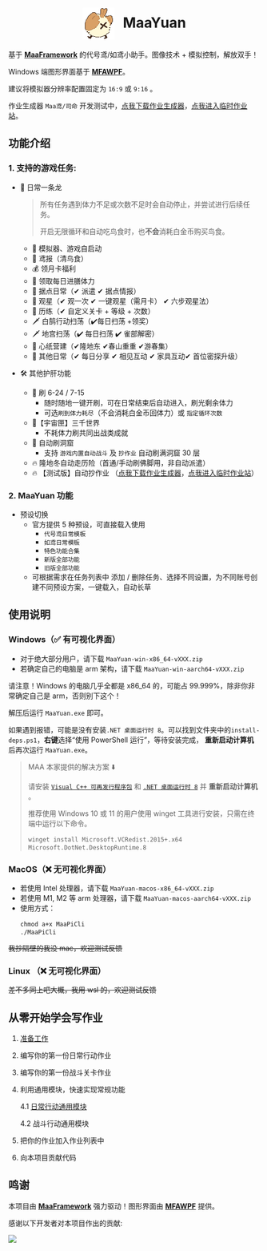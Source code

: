 <!-- markdownlint-disable MD033 MD041 -->

<div align="center">
  <h1>
  <img src="./logo.png" alt="戳一下！" style="vertical-align: middle; margin-right: 10px;">
  MaaYuan
</h1>
</div>

基于 **[MaaFramework](https://github.com/MaaXYZ/MaaFramework)** 的代号鸢/如鸢小助手。图像技术 + 模拟控制，解放双手！

Windows 端图形界面基于 **[MFAWPF](https://github.com/SweetSmellFox/MFAWPF)**。

建议将模拟器分辨率配置固定为 `16:9` 或 `9:16` 。

作业生成器 `Maa鸢/司命` 开发测试中，[点我下载作业生成器](https://github.com/syoius/MaaYuan-SiMing/releases)，[点我进入临时作业站](https://td3nqr3477.feishu.cn/base/BtwRb6yvxaRAsis3uVCccLVKnWg?table=tbl6DolUZQaGOMIb&view=vew54wfNwm)。

## 功能介绍

### 1. 支持的游戏任务:

- 🌿 日常一条龙

  > 所有任务遇到体力不足或次数不足时会自动停止，并尝试进行后续任务。
  >
  > 开启无限循环和自动吃鸟食时，也**不会**消耗白金币购买鸟食。

  - 🚀 模拟器、游戏自启动
  - 📜 鸢报（清鸟食）
  - 💰 领月卡福利
  - 🍚 领取每日进膳体力
  - 🏯 据点日常（✔ 派遣 ✔ 据点情报）
  - 🔮 观星（✔ 观一次 ✔ 一键观星（需月卡） ✔ 六步观星法）
  - 🏮 历练（✔ 自定义关卡 + 等级 + 次数）
  - 🗡 白鹄行动扫荡（✔每日扫荡 +领奖）
  - 🗡 地宫扫荡（✔ 每日扫荡 ✔ 雀部解密）
  - 🔨 心纸营建（✔隆地东 ✔春山重重 ✔游春集）
  - 🔶 其他日常（✔ 每日分享 ✔ 相见互动 ✔ 家具互动✔ 首位密探升级）

- 🛠 其他护肝功能

  - 🔄 刷 6-24 / 7-15
    - 随时随地一键开刷，可在日常结束后自动进入，刷光剩余体力
    - 可选`刷到体力耗尽`（不会消耗白金币回体力）或 `指定循环次数`
  - 🔄【宇宙匣】三千世界
    - 不耗体力刷共同出战类成就
  - 🔄 自动刷洞窟
    - 支持 `游戏内置自动战斗` 及 `抄作业` 自动刷满洞窟 30 层
  - 🔥 隆地冬自动走历险（首通/手动刷佛脚用，非自动派遣）
  - 🔥 【测试版】自动抄作业 （[点我下载作业生成器](https://github.com/syoius/MaaYuan-SiMing/releases)，[点我进入临时作业站](https://paknm3t9phd.feishu.cn/base/EHEpboaDEafLTjsjq8HcIDrJntc)）

### 2. MaaYuan 功能

- 预设切换
  - 官方提供 5 种预设，可直接载入使用
    - `代号鸢日常模板`
    - `如鸢日常模板`
    - `特色功能合集`
    - `新版全部功能`
    - `旧版全部功能`
  - 可根据需求在任务列表中 添加 / 删除任务、选择不同设置，为不同账号创建不同预设方案，一键载入，自动长草

## 使用说明

### Windows（✅ 有可视化界面）

- 对于绝大部分用户，请下载 `MaaYuan-win-x86_64-vXXX.zip`
- 若确定自己的电脑是 arm 架构，请下载 `MaaYuan-win-aarch64-vXXX.zip`

请注意！Windows 的电脑几乎全都是 x86_64 的，可能占 99.999%，除非你非常确定自己是 arm，否则别下这个！

解压后运行 `MaaYuan.exe` 即可。

如果遇到报错，可能是没有安装`.NET 桌面运行时 8`。可以找到文件夹中的`install-deps.ps1`，**右键**选择“使用 PowerShell 运行”，等待安装完成， **重新启动计算机** 后再次运行 `MaaYuan.exe`。

> MAA 本家提供的解决方案 ⬇️
>
> 请安装 [`Visual C++ 可再发行程序包`](https://aka.ms/vs/17/release/vc_redist.x64.exe) 和 [`.NET 桌面运行时 8`](https://dotnet.microsoft.com/en-us/download/dotnet/8.0#:~:text=Binaries-,Windows,-x64) 并 **重新启动计算机** 。
>
> 推荐使用 Windows 10 或 11 的用户使用 winget 工具进行安装，只需在终端中运行以下命令。
>
> ```
> winget install Microsoft.VCRedist.2015+.x64 Microsoft.DotNet.DesktopRuntime.8
> ```

### MacOS（❌ 无可视化界面）

- 若使用 Intel 处理器，请下载 `MaaYuan-macos-x86_64-vXXX.zip`
- 若使用 M1, M2 等 arm 处理器，请下载 `MaaYuan-macos-aarch64-vXXX.zip`
- 使用方式：
  ```
  chmod a+x MaaPiCli
  ./MaaPiCli
  ```

~~我抄隔壁的我没 mac，欢迎测试反馈~~

### Linux （❌ 无可视化界面）

~~差不多同上吧大概，我用 wsl 的，欢迎测试反馈~~

## 从零开始学会写作业

1. [准备工作](./docs/1.1-准备工作.md)
2. 编写你的第一份日常行动作业
3. 编写你的第一份战斗关卡作业
4. 利用通用模块，快速实现常规功能

   4.1 [日常行动通用模块](./docs/4.1-日常行动通用模块.md)

   4.2 战斗行动通用模块

5. 把你的作业加入作业列表中
6. 向本项目贡献代码

## 鸣谢

本项目由 **[MaaFramework](https://github.com/MaaXYZ/MaaFramework)** 强力驱动！图形界面由 **[MFAWPF](https://github.com/SweetSmellFox/MFAWPF)** 提供。

感谢以下开发者对本项目作出的贡献:

<a href="https://github.com/syoius/MaaYuan/graphs/contributors">
  <img src="https://contrib.rocks/image?repo=syoius/MaaYuan&max=1000&columns=15&anon=1" />
</a>
